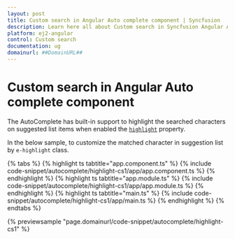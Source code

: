 ```yaml
---
layout: post
title: Custom search in Angular Auto complete component | Syncfusion
description: Learn here all about Custom search in Syncfusion Angular Auto complete component of Syncfusion Essential JS 2 and more.
platform: ej2-angular
control: Custom search 
documentation: ug
domainurl: ##DomainURL##
---
```


# Custom search in Angular Auto complete component

The AutoComplete has built-in support to highlight the searched characters on suggested list items when enabled the [`highlight`](https://ej2.syncfusion.com/angular/documentation/api/auto-complete/#highlight) property.

In the below sample, to customize the matched character in suggestion list by `e-highlight` class.

{% tabs %}
{% highlight ts tabtitle="app.component.ts" %}
{% include code-snippet/autocomplete/highlight-cs1/app/app.component.ts %}
{% endhighlight %}
{% highlight ts tabtitle="app.module.ts" %}
{% include code-snippet/autocomplete/highlight-cs1/app/app.module.ts %}
{% endhighlight %}
{% highlight ts tabtitle="main.ts" %}
{% include code-snippet/autocomplete/highlight-cs1/app/main.ts %}
{% endhighlight %}
{% endtabs %}
  
{% previewsample "page.domainurl/code-snippet/autocomplete/highlight-cs1" %}
